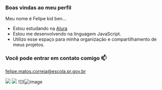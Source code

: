 ### Boas vindas ao meu perfil

Meu nome é Felipe kid ben...

- Estou estudando na [Alura](https://www.alura.com.br)
- Estou me desenvolvendo na linguagem JavaScript.
- Utilizo esse espaço para minha organização e compartilhamento de meus projetos.

### Você pode entrar em contato comigo 📫

felipe.matos.correia@escola.pr.gov.br

![](https://media.tenor.com/VjDP2psp13sAAAAd/cachorrinho-doguinho.gif)
![](https://media.tenor.com/PviMUCSKDIQAAAAC/phone-dog.gif)
![](![image](https://github.com/felpxis/felpxis/assets/150472758/29985efd-c7c4-4d08-9d68-ea732157f733)
